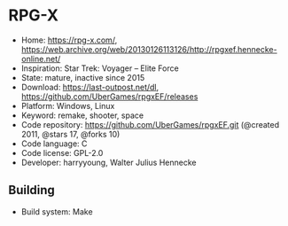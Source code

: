# RPG-X

- Home: https://rpg-x.com/, https://web.archive.org/web/20130126113126/http://rpgxef.hennecke-online.net/
- Inspiration: Star Trek: Voyager – Elite Force
- State: mature, inactive since 2015
- Download: https://last-outpost.net/dl, https://github.com/UberGames/rpgxEF/releases
- Platform: Windows, Linux
- Keyword: remake, shooter, space
- Code repository: https://github.com/UberGames/rpgxEF.git (@created 2011, @stars 17, @forks 10)
- Code language: C
- Code license: GPL-2.0
- Developer: harryyoung, Walter Julius Hennecke

## Building

- Build system: Make
